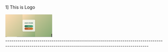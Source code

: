 1] This is Logo 
<div >
  <img src="AGRO IMAGES/1.png" width="150">
</div>
-----------------------------------------------------------------------------------------------------------------------------------------------------


